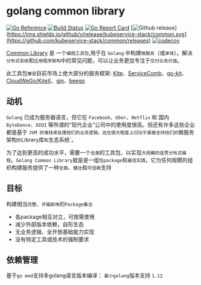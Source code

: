# golang common library
[![Go Reference](https://pkg.go.dev/badge/github.com/kubeservice-stack/common.svg)](https://pkg.go.dev/github.com/kubeservice-stack/common) [![Build Status](https://github.com/kubeservice-stack/common/actions/workflows/go.yml/badge.svg)](https://github.com/kubeservice-stack/common/actions/workflows/go.yml) [![Go Report Card](https://goreportcard.com/badge/github.com/kubeservice-stack/common)](https://goreportcard.com/report/github.com/kubeservice-stack/common) [![Github release](https://img.shields.io/github/v/release/kubeservice-stack/common.svg)](https://img.shields.io/github/v/release/kubeservice-stack/common.svg](https://github.com/kubeservice-stack/common/releases) [![codecov](https://codecov.io/github/kubeservice-stack/common/branch/main/graph/badge.svg?token=3AX3EHK96Q)](https://codecov.io/github/kubeservice-stack/common)

[Common Library](https://github.com/kubeservice-stack/common/) 是 一个`编程工具包`,用于在 `Golang` 中构建`微服务`（或`单体`）。解决`分布式系统`和`应用程序架构`中的常见问题，可以让业务更加专注于`交付业务价值`。

此工具包`兼容`目前市场上绝大部分的服务框架: [Kite](https://github.com/koding/kite)、[ServiceComb](https://github.com/go-chassis/go-chassis)、[go-kit](https://github.com/go-kit/kit)、[CloudWeGo/KiteX](https://github.com/cloudwego/kitex)、[gin](https://github.com/gin-gonic/gin)、[beego](https://github.com/beego/beego)

## 动机

`Golang` 已成为服务器语言，但它在 `Facebook`、`Uber`、`Netflix` 和 国内`ByteDance`、`DIDI` 等所谓的“现代企业”公司中的使用度很高。但还有许多这些企业都是基于 `JVM 的堆栈来处理他们的业务逻辑，这在很大程度上归功于直接支持他们的`微服务架构`的`Library库`和`生态系统`。

为了达到更高的成功水平，需要一个`全面`的工具包，以实现`大规模的连贯分布式编程`。`Golang Common Library`就是是一组`包package`和`最佳实践`，它为任何规模的组织构建服务提供了一种`全面`、`健壮`和`可信赖`支持

## 目标

构建相当`完整`、`开箱即用`的`Package集合`

- 各package相互对立，可按需使用
- 减少外部版本依赖，自形生态
- 无业务逻辑，全开放基础能力实现
- 没有特定工具或技术的强制要求

## 依赖管理

基于`go mod`支持多golang语言版本编译： `最小golang`版本支持 `1.12`
